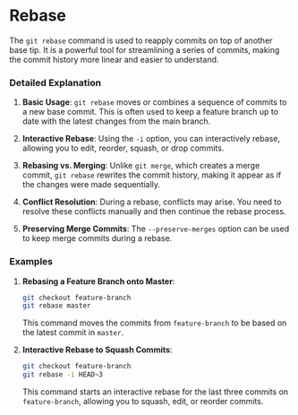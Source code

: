 # Rebase

The `git rebase` command is used to reapply commits on top of another base tip. It is a powerful tool for streamlining a series of commits, making the commit history more linear and easier to understand.

### Detailed Explanation

1. **Basic Usage**: `git rebase` moves or combines a sequence of commits to a new base commit. This is often used to keep a feature branch up to date with the latest changes from the main branch.

2. **Interactive Rebase**: Using the `-i` option, you can interactively rebase, allowing you to edit, reorder, squash, or drop commits.

3. **Rebasing vs. Merging**: Unlike `git merge`, which creates a merge commit, `git rebase` rewrites the commit history, making it appear as if the changes were made sequentially.

4. **Conflict Resolution**: During a rebase, conflicts may arise. You need to resolve these conflicts manually and then continue the rebase process.

5. **Preserving Merge Commits**: The `--preserve-merges` option can be used to keep merge commits during a rebase.

### Examples

1. **Rebasing a Feature Branch onto Master**:
   ```sh
   git checkout feature-branch
   git rebase master
   ```
   This command moves the commits from `feature-branch` to be based on the latest commit in `master`.

2. **Interactive Rebase to Squash Commits**:
   ```sh
   git checkout feature-branch
   git rebase -i HEAD~3
   ```
   This command starts an interactive rebase for the last three commits on `feature-branch`, allowing you to squash, edit, or reorder commits.